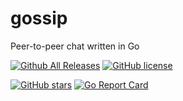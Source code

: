 # gossip
Peer-to-peer chat written in Go

[![Github All Releases](https://img.shields.io/github/downloads/dracconi/gossip/total.svg)]()
[![GitHub license](https://img.shields.io/github/license/dracconi/gossip.svg)](https://github.com/dracconi/gossip/blob/master/LICENSE)

[![GitHub stars](https://img.shields.io/github/stars/dracconi/gossip.svg)](https://github.com/dracconi/gossip/stargazers)
[![Go Report Card](https://goreportcard.com/badge/github.com/dracconi/gossip)](https://goreportcard.com/report/github.com/dracconi/gossip)